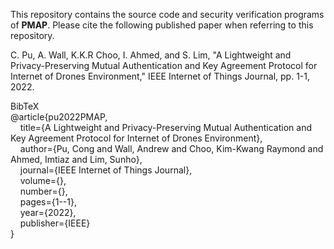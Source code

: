 This repository contains the source code and security verification programs of **PMAP**. Please cite the following published paper when referring to this repository.

C. Pu, A. Wall, K.K.R Choo, I. Ahmed, and S. Lim, "A Lightweight and Privacy-Preserving Mutual Authentication and Key Agreement Protocol for Internet of Drones Environment," IEEE Internet of Things Journal, pp. 1-1, 2022. 

BibTeX<br/>
@article{pu2022PMAP,<br/>
  &nbsp;&nbsp;&nbsp;&nbsp;title={A Lightweight and Privacy-Preserving Mutual Authentication and Key Agreement Protocol for Internet of Drones Environment},<br/>
  &nbsp;&nbsp;&nbsp;&nbsp;author={Pu, Cong and Wall, Andrew and Choo, Kim-Kwang Raymond and Ahmed, Imtiaz and Lim, Sunho},<br/>
  &nbsp;&nbsp;&nbsp;&nbsp;journal={IEEE Internet of Things Journal},<br/>
  &nbsp;&nbsp;&nbsp;&nbsp;volume={},<br/>
  &nbsp;&nbsp;&nbsp;&nbsp;number={},<br/>
  &nbsp;&nbsp;&nbsp;&nbsp;pages={1--1},<br/>
  &nbsp;&nbsp;&nbsp;&nbsp;year={2022},<br/>
  &nbsp;&nbsp;&nbsp;&nbsp;publisher={IEEE}<br/>
}
